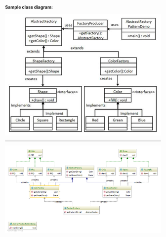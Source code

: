 **Sample class diagram:**

![original_diagram_abstract_factory.png](original_diagram_abstract_factory.png)

---

![diagram_abstract_factory.png](diagram_abstract_factory.png)